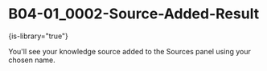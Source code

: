# B04-01_0002-Source-Added-Result

{is-library="true"}

<snippet id="B04-01_0002-Source-Added-Result_snippet">



You'll see your knowledge source added to the Sources panel using your chosen name.


</snippet>